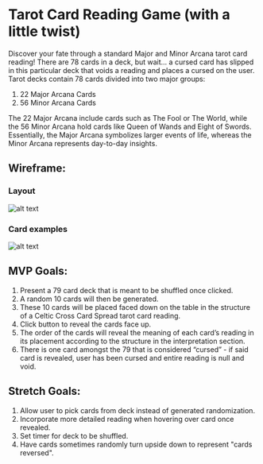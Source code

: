 # Tarot Card Reading Game (with a little twist)

Discover your fate through a standard Major and Minor Arcana tarot card reading! There are 78 cards in a deck, but wait... a cursed card has slipped in this particular deck that voids a reading and places a cursed on the user.
Tarot decks contain 78 cards divided into two major groups:

1. 22 Major Arcana Cards
2. 56 Minor Arcana Cards

The 22 Major Arcana include cards such as The Fool or The World, while the 56 Minor Arcana hold cards like Queen of Wands and Eight of Swords. Essentially, the Major Arcana symbolizes larger events of life, whereas the Minor Arcana represents day-to-day insights.

## Wireframe:
### Layout
![alt text](https://user-images.githubusercontent.com/123710081/221372805-3be1970e-5a3b-4057-b721-32c13f6746a5.png)
### Card examples
![alt text](https://user-images.githubusercontent.com/123710081/221374919-9e16ec65-0e0b-45e6-b15f-1c53a6516627.png)

## MVP Goals:
1. Present a 79 card deck that is meant to be shuffled once clicked.
2. A random 10 cards will then be generated.
3. These 10 cards will be placed faced down on the table in the structure of a Celtic Cross Card Spread tarot card reading.
4. Click button to reveal the cards face up.
5. The order of the cards will reveal the meaning of each card’s reading in its placement according to the structure in the interpretation section.
6. There is one card amongst the 79 that is considered “cursed” - if said card is revealed, user has been cursed and entire reading is null and void.
 
 
## Stretch Goals:
1. Allow user to pick cards from deck instead of generated randomization.
2. Incorporate more detailed reading when hovering over card once revealed.
3. Set timer for deck to be shuffled.
4. Have cards sometimes randomly turn upside down to represent "cards reversed".
